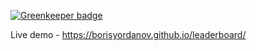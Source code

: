 
[![Greenkeeper badge](https://badges.greenkeeper.io/borisyordanov/leaderboard.svg)](https://greenkeeper.io/)

Live demo - https://borisyordanov.github.io/leaderboard/

